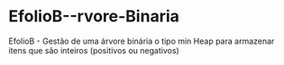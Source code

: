 # EfolioB--rvore-Binaria
EfolioB - Gestão de uma árvore binária o tipo min Heap para armazenar itens que são inteiros (positivos ou negativos)
